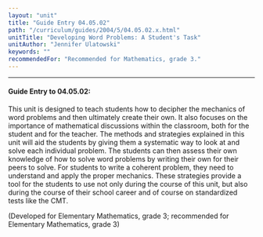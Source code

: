 ```yaml
---
layout: "unit"
title: "Guide Entry 04.05.02"
path: "/curriculum/guides/2004/5/04.05.02.x.html"
unitTitle: "Developing Word Problems: A Student's Task"
unitAuthor: "Jennifer Ulatowski"
keywords: ""
recommendedFor: "Recommended for Mathematics, grade 3."
---
```

<body>
<hr/>
<h4>
Guide Entry to 04.05.02:
</h4>
<p>
This unit is designed to teach students how to decipher the mechanics of word problems and then ultimately create their own.  It also focuses on the importance of mathematical discussions within the classroom, both for the student and for the teacher.  The methods and strategies explained in this unit will aid the students by giving them a systematic way to look at and solve each individual problem.  The students can then assess their own knowledge of how to solve word problems by writing their own for their peers to solve.  For students to write a coherent problem, they need to understand and apply the proper mechanics.  These strategies provide a tool for the students to use not only during the course of this unit, but also during the course of their school career and of course on standardized tests like the CMT.
</p>
<p>
(Developed for Elementary Mathematics, grade 3; recommended for Elementary Mathematics, grade 3)
</p>
</body>
